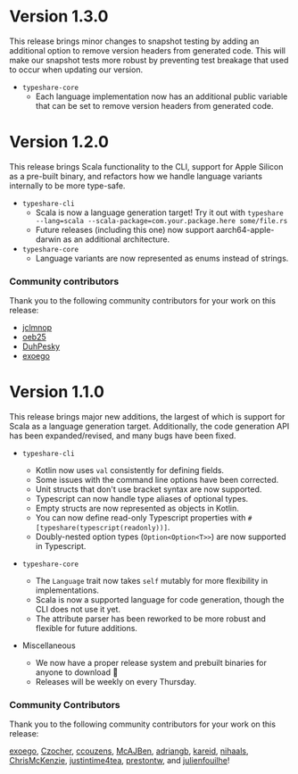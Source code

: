# Version 1.3.0

This release brings minor changes to snapshot testing by adding an additional option to remove version headers from generated code. This will make our snapshot tests more robust by preventing test breakage that used to occur when updating our version.

* `typeshare-core`
  * Each language implementation now has an additional public variable that can be set to remove version headers from generated code.

# Version 1.2.0

This release brings Scala functionality to the CLI, support for Apple Silicon as a pre-built binary, and refactors how
we handle language variants internally to be more type-safe.

* `typeshare-cli`
  * Scala is now a language generation target! Try it out with `typeshare --lang=scala --scala-package=com.your.package.here some/file.rs`
  * Future releases (including this one) now support aarch64-apple-darwin as an additional architecture.
* `typeshare-core`
  * Language variants are now represented as enums instead of strings.

### Community contributors

Thank you to the following community contributors for your work on this release:
* [jclmnop](https://github.com/jclmnop)
* [oeb25](https://github.com/oeb25)
* [DuhPesky](https://github.com/DuhPesky)
* [exoego](https://github.com/exoego)

# Version 1.1.0

This release brings major new additions, the largest of which is support for Scala as a language generation target. 
Additionally, the code generation API has been expanded/revised, and many bugs have been fixed.

* `typeshare-cli`
  * Kotlin now uses `val` consistently for defining fields.
  * Some issues with the command line options have been corrected.
  * Unit structs that don't use bracket syntax are now supported.
  * Typescript can now handle type aliases of optional types.
  * Empty structs are now represented as objects in Kotlin.
  * You can now define read-only Typescript properties with `#[typeshare(typescript(readonly))]`.
  * Doubly-nested option types (`Option<Option<T>>`) are now supported in Typescript.

* `typeshare-core`
  * The `Language` trait now takes `self` mutably for more flexibility in implementations.
  * Scala is now a supported language for code generation, though the CLI does not use it yet.
  * The attribute parser has been reworked to be more robust and flexible for future additions.

* Miscellaneous
  * We now have a proper release system and prebuilt binaries for anyone to download 🎉
  * Releases will be weekly on every Thursday.

### Community Contributors
Thank you to the following community contributors for your work on this release:

[exoego](https://github.com/exoego), [Czocher](https://github.com/Czocher), [ccouzens](https://github.com/ccouzens),
[McAJBen](https://github.com/McAJBen), [adriangb](https://github.com/adriangb), [kareid](https://github.com/kareid),
[nihaals](https://github.com/nihaals), [ChrisMcKenzie](https://github.com/ChrisMcKenzie), [justintime4tea](https://github.com/justintime4tea),
[prestontw](https://github.com/prestontw), and [julienfouilhe](https://github.com/julienfouilhe)!
